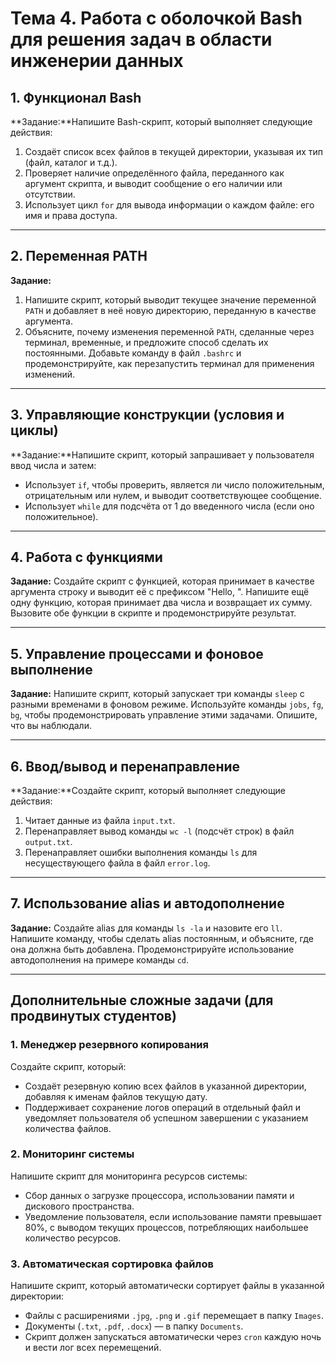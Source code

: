 # Тема 4. Работа с оболочкой Bash для решения задач в области инженерии данных

## 1. Функционал Bash

**Задание:**Напишите Bash-скрипт, который выполняет следующие действия:

1. Создаёт список всех файлов в текущей директории, указывая их тип (файл, каталог и т.д.).
2. Проверяет наличие определённого файла, переданного как аргумент скрипта, и выводит сообщение о его наличии или отсутствии.
3. Использует цикл `for` для вывода информации о каждом файле: его имя и права доступа.

---

## 2. Переменная PATH

**Задание:**

1. Напишите скрипт, который выводит текущее значение переменной `PATH` и добавляет в неё новую директорию, переданную в качестве аргумента.
2. Объясните, почему изменения переменной `PATH`, сделанные через терминал, временные, и предложите способ сделать их постоянными.
   Добавьте команду в файл `.bashrc` и продемонстрируйте, как перезапустить терминал для применения изменений.

---

## 3. Управляющие конструкции (условия и циклы)

**Задание:**Напишите скрипт, который запрашивает у пользователя ввод числа и затем:

- Использует `if`, чтобы проверить, является ли число положительным, отрицательным или нулем, и выводит соответствующее сообщение.
- Использует `while` для подсчёта от 1 до введенного числа (если оно положительное).

---

## 4. Работа с функциями

**Задание:**
Создайте скрипт с функцией, которая принимает в качестве аргумента строку и выводит её с префиксом "Hello, ".
Напишите ещё одну функцию, которая принимает два числа и возвращает их сумму.
Вызовите обе функции в скрипте и продемонстрируйте результат.

---

## 5. Управление процессами и фоновое выполнение

**Задание:**
Напишите скрипт, который запускает три команды `sleep` с разными временами в фоновом режиме.
Используйте команды `jobs`, `fg`, `bg`, чтобы продемонстрировать управление этими задачами.
Опишите, что вы наблюдали.

---

## 6. Ввод/вывод и перенаправление

**Задание:**Создайте скрипт, который выполняет следующие действия:

1. Читает данные из файла `input.txt`.
2. Перенаправляет вывод команды `wc -l` (подсчёт строк) в файл `output.txt`.
3. Перенаправляет ошибки выполнения команды `ls` для несуществующего файла в файл `error.log`.

---

## 7. Использование alias и автодополнение

**Задание:**
Создайте alias для команды `ls -la` и назовите его `ll`.
Напишите команду, чтобы сделать alias постоянным, и объясните, где она должна быть добавлена.
Продемонстрируйте использование автодополнения на примере команды `cd`.

---

## Дополнительные сложные задачи (для продвинутых студентов)

### 1. Менеджер резервного копирования

Создайте скрипт, который:

- Создаёт резервную копию всех файлов в указанной директории, добавляя к именам файлов текущую дату.
- Поддерживает сохранение логов операций в отдельный файл и уведомляет пользователя об успешном завершении с указанием количества файлов.

### 2. Мониторинг системы

Напишите скрипт для мониторинга ресурсов системы:

- Сбор данных о загрузке процессора, использовании памяти и дискового пространства.
- Уведомление пользователя, если использование памяти превышает 80%, с выводом текущих процессов, потребляющих наибольшее количество ресурсов.

### 3. Автоматическая сортировка файлов

Напишите скрипт, который автоматически сортирует файлы в указанной директории:

- Файлы с расширениями `.jpg`, `.png` и `.gif` перемещает в папку `Images`.
- Документы (`.txt`, `.pdf`, `.docx`) — в папку `Documents`.
- Скрипт должен запускаться автоматически через `cron` каждую ночь и вести лог всех перемещений.

